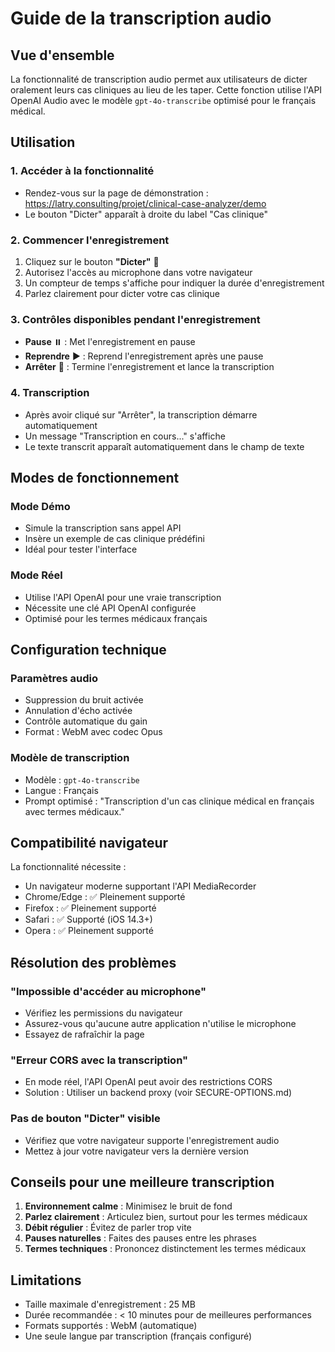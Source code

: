 # Guide de la transcription audio

## Vue d'ensemble

La fonctionnalité de transcription audio permet aux utilisateurs de dicter oralement leurs cas cliniques au lieu de les taper. Cette fonction utilise l'API OpenAI Audio avec le modèle `gpt-4o-transcribe` optimisé pour le français médical.

## Utilisation

### 1. Accéder à la fonctionnalité

- Rendez-vous sur la page de démonstration : https://latry.consulting/projet/clinical-case-analyzer/demo
- Le bouton "Dicter" apparaît à droite du label "Cas clinique"

### 2. Commencer l'enregistrement

1. Cliquez sur le bouton **"Dicter"** 🎤
2. Autorisez l'accès au microphone dans votre navigateur
3. Un compteur de temps s'affiche pour indiquer la durée d'enregistrement
4. Parlez clairement pour dicter votre cas clinique

### 3. Contrôles disponibles pendant l'enregistrement

- **Pause** ⏸️ : Met l'enregistrement en pause
- **Reprendre** ▶️ : Reprend l'enregistrement après une pause
- **Arrêter** 🎤 : Termine l'enregistrement et lance la transcription

### 4. Transcription

- Après avoir cliqué sur "Arrêter", la transcription démarre automatiquement
- Un message "Transcription en cours..." s'affiche
- Le texte transcrit apparaît automatiquement dans le champ de texte

## Modes de fonctionnement

### Mode Démo
- Simule la transcription sans appel API
- Insère un exemple de cas clinique prédéfini
- Idéal pour tester l'interface

### Mode Réel
- Utilise l'API OpenAI pour une vraie transcription
- Nécessite une clé API OpenAI configurée
- Optimisé pour les termes médicaux français

## Configuration technique

### Paramètres audio
- Suppression du bruit activée
- Annulation d'écho activée
- Contrôle automatique du gain
- Format : WebM avec codec Opus

### Modèle de transcription
- Modèle : `gpt-4o-transcribe`
- Langue : Français
- Prompt optimisé : "Transcription d'un cas clinique médical en français avec termes médicaux."

## Compatibilité navigateur

La fonctionnalité nécessite :
- Un navigateur moderne supportant l'API MediaRecorder
- Chrome/Edge : ✅ Pleinement supporté
- Firefox : ✅ Pleinement supporté
- Safari : ✅ Supporté (iOS 14.3+)
- Opera : ✅ Pleinement supporté

## Résolution des problèmes

### "Impossible d'accéder au microphone"
- Vérifiez les permissions du navigateur
- Assurez-vous qu'aucune autre application n'utilise le microphone
- Essayez de rafraîchir la page

### "Erreur CORS avec la transcription"
- En mode réel, l'API OpenAI peut avoir des restrictions CORS
- Solution : Utiliser un backend proxy (voir SECURE-OPTIONS.md)

### Pas de bouton "Dicter" visible
- Vérifiez que votre navigateur supporte l'enregistrement audio
- Mettez à jour votre navigateur vers la dernière version

## Conseils pour une meilleure transcription

1. **Environnement calme** : Minimisez le bruit de fond
2. **Parlez clairement** : Articulez bien, surtout pour les termes médicaux
3. **Débit régulier** : Évitez de parler trop vite
4. **Pauses naturelles** : Faites des pauses entre les phrases
5. **Termes techniques** : Prononcez distinctement les termes médicaux

## Limitations

- Taille maximale d'enregistrement : 25 MB
- Durée recommandée : < 10 minutes pour de meilleures performances
- Formats supportés : WebM (automatique)
- Une seule langue par transcription (français configuré) 